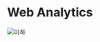 # Web Analytics
  ![아하](https://user-images.githubusercontent.com/47414872/60323379-e36d4000-99bc-11e9-8fc7-56de27767348.PNG)
